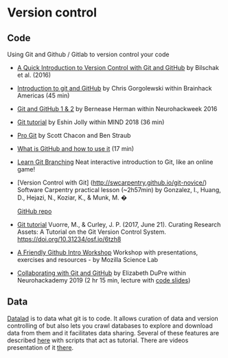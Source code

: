 # Version control

## Code

Using Git and Github / Gitlab to version control your code

-   [A Quick Introduction to Version Control with Git and GitHub](https://journals.plos.org/ploscompbiol/article?id=10.1371/journal.pcbi.1004668)
    by Bilschak et al. (2016)

-   [Introduction to git and GitHub](https://www.youtube.com/watch?v=XyMCsEGPcjM&list=PLNt4AJV1JZbfq0vdD4vcITV7x3OqGxLKp)
    by Chris Gorgolewski within Brainhack Americas (45 min)

-   [Git and GitHub 1 & 2](https://neurohackademy.org/course/git-and-github/) by
    Bernease Herman within Neurohackweek 2016

-   [Git tutorial](https://www.youtube.com/watch?v=0DGCnBZBoc0&index=2&t=5s&list=PLEE6ggCEJ0H0KOlMKx_PUVB_16VoCfGj9)
    by Eshin Jolly within MIND 2018 (36 min)

-   [Pro Git](https://git-scm.com/book/en/v2) by Scott Chacon and Ben Straub

-   [What is GitHub and how to use it](https://www.youtube.com/watch?v=AnftV9HBPSc)
    (17 min)

-   [Learn Git Branching](https://learngitbranching.js.org/) Neat interactive
    introduction to Git, like an online game!

-   [Version Control with Git] (http://swcarpentry.github.io/git-novice/)
    Software Carpentry practical lesson (~2h57min) by Gonzalez, I., Huang, D.,
    Hejazi, N., Koziar, K., & Munk, M. �

    [GitHub repo](https://github.com/swcarpentry/git-novice)

-   [Git tutorial](https://psyarxiv.com/6tzh8/) Vuorre, M., & Curley, J. P.
    (2017, June 21). Curating Research Assets: A Tutorial on the Git Version
    Control System. https://doi.org/10.31234/osf.io/6tzh8

-   [A Friendly Github Intro Workshop](https://kirstiejane.github.io/friendly-github-intro/)
    Workshop with presentations, exercises and resources - by Mozilla Science
    Lab

-   [Collaborating with Git and GitHub](https://neurohackademy.org/course/collaborating-with-git-and-github/)
    by Elizabeth DuPre within Neurohackademy 2019 (2 hr 15 min, lecture with
    [code slides](https://emdupre.github.io/git-course/))

## Data

[Datalad](https://www.datalad.org/for/data-consumers) is to data what git is to
code. It allows curation of data and version controlling of but also lets you
crawl databases to explore and download data from them and it facilitates data
sharing. Several of these features are described
[here](https://www.datalad.org/features.html) with scripts that act as tutorial.
There are videos presentation of it
[there](https://www.youtube.com/watch?v=59CE6iOr45k).
